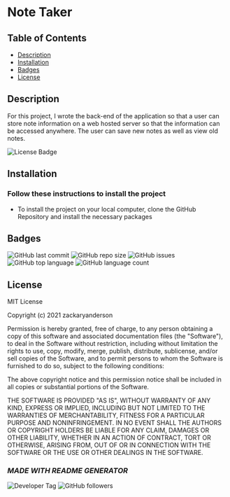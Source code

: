 # Note Taker

  ## Table of Contents

  * [Description](#description)  
  * [Installation](#installation)  
  * [Badges](#badges)  
  * [License](#license)  


  ## Description

  For this project, I wrote the back-end of the application so that a user can store note information on a web hosted server so that the information can be accessed anywhere. The user can save new notes as well as view old notes. 
  
  ![License Badge](https://img.shields.io/badge/license-MIT-brightgreen)
  

  
  ## Installation
    
  ### Follow these instructions to install the project
  - To install the project on your local computer, clone the GitHub Repository and install the necessary packages
  

  

  

  

  

  
  ## Badges

  ![GitHub last commit](https://img.shields.io/github/last-commit/zackaryanderson/note-taker)
  ![GitHub repo size](https://img.shields.io/github/repo-size/zackaryanderson/note-taker)
  ![GitHub issues](https://img.shields.io/github/issues/zackaryanderson/note-taker)
  ![GitHub top language](https://img.shields.io/github/languages/top/zackaryanderson/note-taker) ![GitHub language count](https://img.shields.io/github/languages/count/zackaryanderson/note-taker)
  

  
  ## License
  MIT License

  Copyright (c) 2021 zackaryanderson
    
  Permission is hereby granted, free of charge, to any person obtaining a copy
  of this software and associated documentation files (the "Software"), to deal
  in the Software without restriction, including without limitation the rights
  to use, copy, modify, merge, publish, distribute, sublicense, and/or sell    copies of the Software, and to permit persons to whom the Software is
  furnished to do so, subject to the following conditions:
    
  The above copyright notice and this permission notice shall be included in all
  copies or substantial portions of the Software.
    
  THE SOFTWARE IS PROVIDED "AS IS", WITHOUT WARRANTY OF ANY KIND, EXPRESS OR
  IMPLIED, INCLUDING BUT NOT LIMITED TO THE WARRANTIES OF MERCHANTABILITY,
  FITNESS FOR A PARTICULAR PURPOSE AND NONINFRINGEMENT. IN NO EVENT SHALL THE
  AUTHORS OR COPYRIGHT HOLDERS BE LIABLE FOR ANY CLAIM, DAMAGES OR OTHER
  LIABILITY, WHETHER IN AN ACTION OF CONTRACT, TORT OR OTHERWISE, ARISING FROM,
  OUT OF OR IN CONNECTION WITH THE SOFTWARE OR THE USE OR OTHER DEALINGS IN THE
  SOFTWARE.
    

  

  ### _MADE WITH README GENERATOR_
  ![Developer Tag](https://img.shields.io/badge/Developed%20By%3A-Zack%20Anderson-orange)
  ![GitHub followers](https://img.shields.io/github/followers/zackaryanderson?style=social)
        
